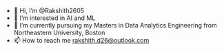 - 👋 Hi, I’m @Rakshith2605
- 👀 I’m interested in AI and ML
- 🌱 I’m currently pursuing my Masters in Data Analytics Engineering from Northeastern University, Boston
- 📫 How to reach me rakshith.d26@outlook.com

<!---
Rakshith2605/Rakshith2605 is a ✨ special ✨ repository because its `README.md` (this file) appears on your GitHub profile.
You can click the Preview link to take a look at your changes.
--->
